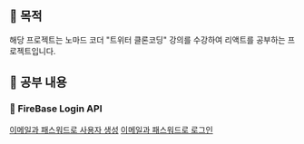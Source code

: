 ## 📢 목적

해당 프로젝트는 노마드 코더 "트위터 클론코딩" 강의를 수강하여 리액트를 공부하는 프로젝트입니다.

## 📢 공부 내용

### 📑 FireBase Login API

[이메일과 패스워드로 사용자 생성](https://firebase.google.com/docs/reference/js/firebase.auth.Auth#createuserwithemailandpassword)
[이메일과 패스워드로 로그인](https://firebase.google.com/docs/reference/js/firebase.auth.Auth#signinwithemailandpassword)
